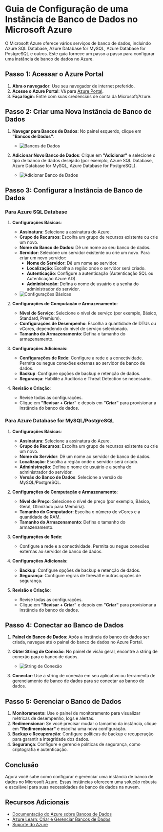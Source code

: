 # Guia de Configuração de uma Instância de Banco de Dados no Microsoft Azure

O Microsoft Azure oferece vários serviços de banco de dados, incluindo Azure SQL Database, Azure Database for MySQL, Azure Database for PostgreSQL e outros. Este guia fornece um passo a passo para configurar uma instância de banco de dados no Azure.

## Passo 1: Acessar o Azure Portal

1. **Abra o navegador**: Use seu navegador de internet preferido.
2. **Acesse o Azure Portal**: Vá para [Azure Portal](https://portal.azure.com).
3. **Faça login**: Entre com suas credenciais de conta da Microsoft/Azure.

## Passo 2: Criar uma Nova Instância de Banco de Dados

1. **Navegar para Bancos de Dados**: No painel esquerdo, clique em **"Bancos de Dados"**.
   - ![Bancos de Dados](https://docs.microsoft.com/en-us/azure/media/azure-portal/how-to-use-azure-portal-search/database-icon.png)

2. **Adicionar Novo Banco de Dados**: Clique em **"Adicionar"** e selecione o tipo de banco de dados desejado (por exemplo, Azure SQL Database, Azure Database for MySQL, Azure Database for PostgreSQL).
   - ![Adicionar Banco de Dados](https://docs.microsoft.com/en-us/azure/media/sql-database/sql-database-portal-sql-database.png)

## Passo 3: Configurar a Instância de Banco de Dados

### Para Azure SQL Database

1. **Configurações Básicas**:
   - **Assinatura**: Selecione a assinatura do Azure.
   - **Grupo de Recursos**: Escolha um grupo de recursos existente ou crie um novo.
   - **Nome do Banco de Dados**: Dê um nome ao seu banco de dados.
   - **Servidor**: Selecione um servidor existente ou crie um novo. Para criar um novo servidor:
     - **Nome do Servidor**: Dê um nome ao servidor.
     - **Localização**: Escolha a região onde o servidor será criado.
     - **Autenticação**: Configure a autenticação (Autenticação SQL ou Autenticação Azure AD).
     - **Administração**: Defina o nome de usuário e a senha do administrador do servidor.
   - ![Configurações Básicas](https://docs.microsoft.com/en-us/azure/media/sql-database/sql-database-portal-basic-settings.png)

2. **Configurações de Computação e Armazenamento**:
   - **Nível de Serviço**: Selecione o nível de serviço (por exemplo, Básico, Standard, Premium).
   - **Configurações de Desempenho**: Escolha a quantidade de DTUs ou vCores, dependendo do nível de serviço selecionado.
   - **Tamanho do Armazenamento**: Defina o tamanho do armazenamento.

3. **Configurações Adicionais**:
   - **Configurações de Rede**: Configure a rede e a conectividade. Permita ou negue conexões externas ao servidor de banco de dados.
   - **Backup**: Configure opções de backup e retenção de dados.
   - **Segurança**: Habilite a Auditoria e Threat Detection se necessário.

4. **Revisão e Criação**:
   - Revise todas as configurações.
   - Clique em **"Revisar + Criar"** e depois em **"Criar"** para provisionar a instância do banco de dados.

### Para Azure Database for MySQL/PostgreSQL

1. **Configurações Básicas**:
   - **Assinatura**: Selecione a assinatura do Azure.
   - **Grupo de Recursos**: Escolha um grupo de recursos existente ou crie um novo.
   - **Nome do Servidor**: Dê um nome ao servidor de banco de dados.
   - **Localização**: Escolha a região onde o servidor será criado.
   - **Administração**: Defina o nome de usuário e a senha do administrador do servidor.
   - **Versão do Banco de Dados**: Selecione a versão do MySQL/PostgreSQL.

2. **Configurações de Computação e Armazenamento**:
   - **Nível de Preço**: Selecione o nível de preço (por exemplo, Básico, Geral, Otimizado para Memória).
   - **Tamanho do Computador**: Escolha o número de vCores e a quantidade de RAM.
   - **Tamanho do Armazenamento**: Defina o tamanho do armazenamento.

3. **Configurações de Rede**:
   - Configure a rede e a conectividade. Permita ou negue conexões externas ao servidor de banco de dados.

4. **Configurações Adicionais**:
   - **Backup**: Configure opções de backup e retenção de dados.
   - **Segurança**: Configure regras de firewall e outras opções de segurança.

5. **Revisão e Criação**:
   - Revise todas as configurações.
   - Clique em **"Revisar + Criar"** e depois em **"Criar"** para provisionar a instância do banco de dados.

## Passo 4: Conectar ao Banco de Dados

1. **Painel do Banco de Dados**: Após a instância do banco de dados ser criada, navegue até o painel do banco de dados no Azure Portal.
2. **Obter String de Conexão**: No painel de visão geral, encontre a string de conexão para o banco de dados.
   - ![String de Conexão](https://docs.microsoft.com/en-us/azure/media/sql-database/sql-database-connection-string.png)

3. **Conectar**: Use a string de conexão em seu aplicativo ou ferramenta de gerenciamento de banco de dados para se conectar ao banco de dados.

## Passo 5: Gerenciar o Banco de Dados

1. **Monitoramento**: Use o painel de monitoramento para visualizar métricas de desempenho, logs e alertas.
2. **Redimensionar**: Se você precisar mudar o tamanho da instância, clique em **"Redimensionar"** e escolha uma nova configuração.
3. **Backup e Recuperação**: Configure políticas de backup e recuperação para garantir a integridade dos dados.
4. **Segurança**: Configure e gerencie políticas de segurança, como criptografia e autenticação.

## Conclusão

Agora você sabe como configurar e gerenciar uma instância de banco de dados no Microsoft Azure. Essas instâncias oferecem uma solução robusta e escalável para suas necessidades de banco de dados na nuvem.

## Recursos Adicionais

- [Documentação do Azure sobre Bancos de Dados](https://docs.microsoft.com/en-us/azure/databases/)
- [Azure Learn: Criar e Gerenciar Bancos de Dados](https://learn.microsoft.com/en-us/training/paths/create-and-configure-azure-database/)
- [Suporte do Azure](https://azure.microsoft.com/en-us/support/)

